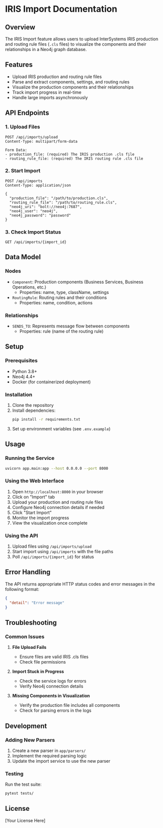 # IRIS Import Documentation

## Overview
The IRIS Import feature allows users to upload InterSystems IRIS production and routing rule files (`.cls` files) to visualize the components and their relationships in a Neo4j graph database.

## Features
- Upload IRIS production and routing rule files
- Parse and extract components, settings, and routing rules
- Visualize the production components and their relationships
- Track import progress in real-time
- Handle large imports asynchronously

## API Endpoints

### 1. Upload Files
```
POST /api/imports/upload
Content-Type: multipart/form-data

Form Data:
- production_file: (required) The IRIS production .cls file
- routing_rule_file: (required) The IRIS routing rule .cls file
```

### 2. Start Import
```
POST /api/imports
Content-Type: application/json

{
  "production_file": "/path/to/production.cls",
  "routing_rule_file": "/path/to/routing_rule.cls",
  "neo4j_uri": "bolt://neo4j:7687",
  "neo4j_user": "neo4j",
  "neo4j_password": "password"
}
```

### 3. Check Import Status
```
GET /api/imports/{import_id}
```

## Data Model

### Nodes
- `Component`: Production components (Business Services, Business Operations, etc.)
  - Properties: name, type, className, settings
- `RoutingRule`: Routing rules and their conditions
  - Properties: name, condition, actions

### Relationships
- `SENDS_TO`: Represents message flow between components
  - Properties: rule (name of the routing rule)

## Setup

### Prerequisites
- Python 3.8+
- Neo4j 4.4+
- Docker (for containerized deployment)

### Installation
1. Clone the repository
2. Install dependencies:
   ```bash
   pip install -r requirements.txt
   ```
3. Set up environment variables (see `.env.example`)

## Usage

### Running the Service
```bash
uvicorn app.main:app --host 0.0.0.0 --port 8000
```

### Using the Web Interface
1. Open `http://localhost:8000` in your browser
2. Click on "Import" tab
3. Upload your production and routing rule files
4. Configure Neo4j connection details if needed
5. Click "Start Import"
6. Monitor the import progress
7. View the visualization once complete

### Using the API
1. Upload files using `/api/imports/upload`
2. Start import using `/api/imports` with the file paths
3. Poll `/api/imports/{import_id}` for status

## Error Handling
The API returns appropriate HTTP status codes and error messages in the following format:
```json
{
  "detail": "Error message"
}
```

## Troubleshooting

### Common Issues
1. **File Upload Fails**
   - Ensure files are valid IRIS .cls files
   - Check file permissions

2. **Import Stuck in Progress**
   - Check the service logs for errors
   - Verify Neo4j connection details

3. **Missing Components in Visualization**
   - Verify the production file includes all components
   - Check for parsing errors in the logs

## Development

### Adding New Parsers
1. Create a new parser in `app/parsers/`
2. Implement the required parsing logic
3. Update the import service to use the new parser

### Testing
Run the test suite:
```bash
pytest tests/
```

## License
[Your License Here]
